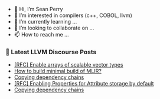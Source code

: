 - 👋 Hi, I’m Sean Perry
- 👀 I’m interested in compilers (c++, COBOL, llvm)
- 🌱 I’m currently learning ...
- 💞️ I’m looking to collaborate on ...
- 📫 How to reach me ...

<!---
s66perry/s66perry is a ✨ special ✨ repository because its `README.md` (this file) appears on your GitHub profile.
You can click the Preview link to take a look at your changes.
--->
### 📕 Latest LLVM Discourse Posts

<!-- DISCOURSE-LLVM:START -->
- [[RFC] Enable arrays of scalable vector types](https://discourse.llvm.org/t/rfc-enable-arrays-of-scalable-vector-types/72935#post_1)
- [How to build minimal build of MLIR?](https://discourse.llvm.org/t/how-to-build-minimal-build-of-mlir/72901#post_5)
- [Copying dependency chains](https://discourse.llvm.org/t/copying-dependency-chains/72880#post_8)
- [[RFC] Enabling Properties for Attribute storage by default](https://discourse.llvm.org/t/rfc-enabling-properties-for-attribute-storage-by-default/72900#post_3)
- [Copying dependency chains](https://discourse.llvm.org/t/copying-dependency-chains/72880#post_7)
<!-- DISCOURSE-LLVM:END -->
